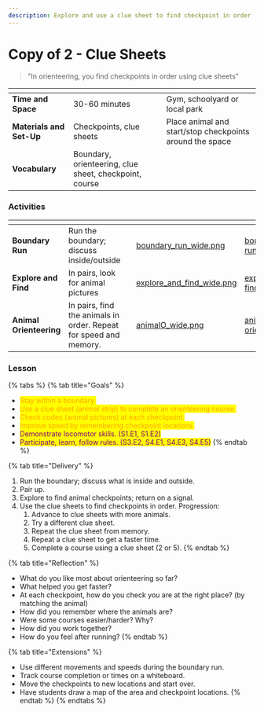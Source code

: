 ```yaml
---
description: Explore and use a clue sheet to find checkpoint in order
---
```


# Copy of 2 - Clue Sheets



> "In orienteering, you find checkpoints in order using clue sheets"

<table data-view="cards"><thead><tr><th></th><th></th><th></th></tr></thead><tbody><tr><td><strong>Time and Space</strong></td><td>30-60 minutes</td><td>Gym, schoolyard or local park</td></tr><tr><td><strong>Materials and Set-Up</strong></td><td>Checkpoints, clue sheets</td><td>Place animal and start/stop checkpoints around the space</td></tr><tr><td><strong>Vocabulary</strong></td><td>Boundary, orienteering, clue sheet, checkpoint, course</td><td></td></tr></tbody></table>

### Activities

<table data-view="cards"><thead><tr><th></th><th></th><th></th><th data-hidden data-card-cover data-type="files"></th><th data-hidden data-card-target data-type="content-ref"></th></tr></thead><tbody><tr><td><strong>Boundary Run</strong></td><td>Run the boundary; discuss inside/outside</td><td></td><td><a href="../../../.gitbook/assets/boundary_run_wide.png">boundary_run_wide.png</a></td><td><a href="../../../activities/boundary-run.md">boundary-run.md</a></td></tr><tr><td><strong>Explore and Find</strong></td><td>In pairs, look for animal pictures</td><td></td><td><a href="../../../.gitbook/assets/explore_and_find_wide.png">explore_and_find_wide.png</a></td><td><a href="../../../activities/explore-and-find.md">explore-and-find.md</a></td></tr><tr><td><strong>Animal Orienteering</strong></td><td>In pairs, find the animals in order. Repeat for speed and memory.</td><td></td><td><a href="../../../.gitbook/assets/animalO_wide.png">animalO_wide.png</a></td><td><a href="../../../activities/animal-orienteering.md">animal-orienteering.md</a></td></tr></tbody></table>

### Lesson

{% tabs %}
{% tab title="Goals" %}
* <mark style="color:orange;">Stay within a boundary.</mark>&#x20;
* <mark style="color:orange;">Use a clue sheet (animal strip) to complete an orienteering course.</mark>&#x20;
* <mark style="color:orange;">Check codes (animal pictures) at each checkpoint.</mark>&#x20;
* <mark style="color:orange;">Improve speed by remembering checkpoint locations.</mark>&#x20;
* <mark style="color:purple;">Demonstrate locomotor skills. (S1.E1, S1.E2)</mark>&#x20;
* <mark style="color:purple;">Participate, learn, follow rules. (S3.E2, S4.E1, S4.E3, S4.E5)</mark>
{% endtab %}

{% tab title="Delivery" %}
1. Run the boundary; discuss what is inside and outside.&#x20;
2. Pair up.
3. Explore to find animal checkpoints; return on a signal.&#x20;
4. Use the clue sheets to find checkpoints in order. Progression:
   1. Advance to clue sheets with more animals.
   2. Try a different clue sheet.
   3. Repeat the clue sheet from memory.
   4. Repeat a clue sheet to get a faster time.
   5. Complete a course using a clue sheet (2 or 5).
{% endtab %}

{% tab title="Reflection" %}
* What do you like most about orienteering so far?
* What helped you get faster?
* At each checkpoint, how do you check you are at the right place? (by matching the animal)
* How did you remember where the animals are?
* Were some courses easier/harder? Why?
* How did you work together?&#x20;
* How do you feel after running?
{% endtab %}

{% tab title="Extensions" %}
* Use different movements and speeds during the boundary run.
* Track course completion or times on a whiteboard.
* Move the checkpoints to new locations and start over.
* Have students draw a map of the area and checkpoint locations.
{% endtab %}
{% endtabs %}

